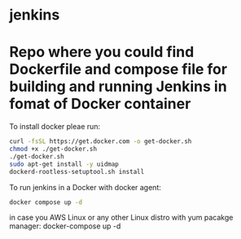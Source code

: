 # jenkins
# Repo where you could find Dockerfile and compose file for building and running Jenkins in fomat of Docker container

To install docker pleae run:

```bash
curl -fsSL https://get.docker.com -o get-docker.sh
chmod +x ./get-docker.sh
./get-docker.sh
sudo apt-get install -y uidmap
dockerd-rootless-setuptool.sh install
```


To run jenkins in a Docker with docker agent:
```bash
docker compose up -d
```

in case you AWS Linux or any other Linux distro with yum pacakge manager: docker-compose up -d 

